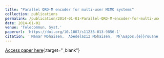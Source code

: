 ```yaml
---
title: "Parallel QRD-M encoder for multi-user MIMO systems"
collection: publications
permalink: /publication/2014-01-01-Parallel-QRD-M-encoder-for-multi-user-MIMO-systems
date: 2014-01-01
venue: 'Telecommun. Syst.'
paperurl: 'https://doi.org/10.1007/s11235-013-9856-1'
citation: ' Manar Mohaisen,  Abedelaziz Mohaisen,  M{\&apos;{e}}rouane Debbah, &quot;Parallel QRD-M encoder for multi-user MIMO systems.&quot; Telecommun. Syst., 2014.'
---
```

[Access paper here](https://doi.org/10.1007/s11235-013-9856-1){:target="_blank"}
